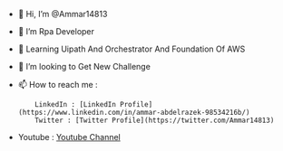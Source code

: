 - 👋  Hi, I’m @Ammar14813
- 👀 I’m Rpa Developer
- 🌱 Learning Uipath And Orchestrator And Foundation Of AWS
- 💞️ I’m looking to Get New Challenge 
- 📫 How to reach me :

          LinkedIn : [LinkedIn Profile](https://www.linkedin.com/in/ammar-abdelrazek-98534216b/)
          Twitter : [Twitter Profile](https://twitter.com/Ammar14813)
          
          
- Youtube : [Youtube Channel](https://www.youtube.com/channel/UCc3Y7AI0itYzuFjQhQrk6UA)
  
